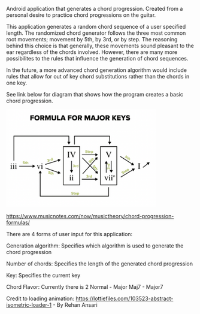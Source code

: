 
Android application that generates a chord progression. Created from a personal desire to practice chord progressions on the guitar.


This application generates a random chord sequence of a user specified length. The randomized chord generator follows the three most common root movements;
movement by 5th, by 3rd, or by step. The reasoning behind this choice is that generally, these movements sound pleasant to the ear regardless of the chords involved.
However, there are many more possibilites to the rules that influence the generation of chord sequences. 

In the future, a more advanced chord generation algorithm would include rules that allow for out of key chord substitutions rather than the chords in one key.

See link below for diagram that shows how the program creates a basic chord progression. 


<img src="md_related_files/Chord_diagram.png" width="400"/>



https://www.musicnotes.com/now/musictheory/chord-progression-formulas/


There are 4 forms of user input for this application:

Generation algorithm:
     Specifies which algorithm is used to generate the chord progression

Number of chords:
     Specifies the length of the generated chord progression
    
Key:
     Specifies the current key
    
Chord Flavor:
     Currently there is 2
         Normal - Major
         Maj7 - Major7
        
        
Credit to loading animation:
    https://lottiefiles.com/103523-abstract-isometric-loader-1 - By Rehan Ansari
